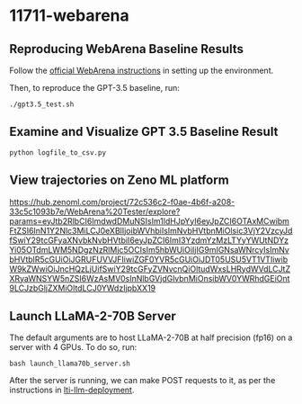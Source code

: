 # 11711-webarena


## Reproducing WebArena Baseline Results
Follow the [official WebArena instructions](https://github.com/web-arena-x/webarena#quick-walkthrough) in setting up the environment.

Then, to reproduce the GPT-3.5 baseline, run:

```
./gpt3.5_test.sh
```


## Examine and Visualize GPT 3.5 Baseline Result
```python logfile_to_csv.py```


## View trajectories on Zeno ML platform
https://hub.zenoml.com/project/72c536c2-f0ae-4b6f-a208-33c5c1093b7e/WebArena%20Tester/explore?params=eyJtb2RlbCI6ImdwdDMuNSIsIm1ldHJpYyI6eyJpZCI6OTAxMCwibmFtZSI6InN1Y2Nlc3MiLCJ0eXBlIjoibWVhbiIsImNvbHVtbnMiOlsic3VjY2VzcyJdfSwiY29tcGFyaXNvbkNvbHVtbiI6eyJpZCI6ImI3YzdmYzMzLTYyYWUtNDYzYi05OTdmLWM5NDgzNzRlMjc5OCIsIm5hbWUiOiIjIG9mIGNsaWNrcyIsImNvbHVtblR5cGUiOiJGRUFUVVJFIiwiZGF0YVR5cGUiOiJDT05USU5VT1VTIiwibW9kZWwiOiJncHQzLjUifSwiY29tcGFyZVNvcnQiOltudWxsLHRydWVdLCJtZXRyaWNSYW5nZSI6WzAsMV0sInNlbGVjdGlvbnMiOnsibWV0YWRhdGEiOnt9LCJzbGljZXMiOltdLCJ0YWdzIjpbXX19


## Launch LLaMA-2-70B Server

The default arguments are to host LLaMA-2-70B at half precision (fp16) on a server with 4 GPUs. To do so, run:

```
bash launch_llama70b_server.sh
```

After the server is running, we can make POST requests to it, as per the instructions in [lti-llm-deployment](https://github.com/neulab/lti-llm-deployment/tree/main#example-api-usage).
